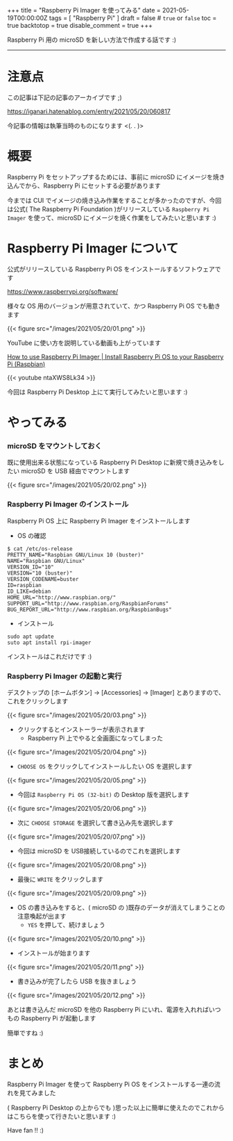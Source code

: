 +++
title = "Raspberry Pi Imager を使ってみる"
date = 2021-05-19T00:00:00Z
tags = [
    "Raspberry Pi"
]
draft = false # `true` or `false`
toc = true
backtotop = true
disable_comment = true
+++

Raspberry Pi 用の microSD を新しい方法で作成する話です :) 

<!--more-->
---

# 注意点

この記事は下記の記事のアーカイブです ;)

https://iganari.hatenablog.com/entry/2021/05/20/060817

今記事の情報は執筆当時のものになります <(. . )>

# 概要

Raspberry Pi をセットアップするためには、事前に microSD にイメージを焼き込んでから、Raspberry Pi にセットする必要があります

今までは CUI でイメージの焼き込み作業をすることが多かったのですが、今回は公式( The Raspberry Pi Foundation )がリリースしている `Raspberry Pi Imager` を使って、microSD にイメージを焼く作業をしてみたいと思います :)

# Raspberry Pi Imager について

公式がリリースしている Raspberry Pi OS をインストールするソフトウェアです

https://www.raspberrypi.org/software/

様々な OS 用のバージョンが用意されていて、かつ Raspberry Pi OS でも動きます

{{< figure src="/images/2021/05/20/01.png" >}}

YouTube に使い方を説明している動画も上がっています

[How to use Raspberry Pi Imager | Install Raspberry Pi OS to your Raspberry Pi (Raspbian)](https://www.youtube.com/watch?v=ntaXWS8Lk34)

{{< youtube ntaXWS8Lk34 >}}

今回は Raspberry Pi Desktop 上にて実行してみたいと思います :)

# やってみる

### microSD をマウントしておく

既に使用出来る状態になっている Raspberry Pi Desktop に新規で焼き込みをしたい microSD を USB 経由でマウントします

{{< figure src="/images/2021/05/20/02.png" >}}

### Raspberry Pi Imager のインストール

Raspberry Pi OS 上に Raspberry Pi Imager をインストールします

+ OS の確認

```
$ cat /etc/os-release
PRETTY_NAME="Raspbian GNU/Linux 10 (buster)"
NAME="Raspbian GNU/Linux"
VERSION_ID="10"
VERSION="10 (buster)"
VERSION_CODENAME=buster
ID=raspbian
ID_LIKE=debian
HOME_URL="http://www.raspbian.org/"
SUPPORT_URL="http://www.raspbian.org/RaspbianForums"
BUG_REPORT_URL="http://www.raspbian.org/RaspbianBugs"
```

+ インストール

```
sudo apt update
suto apt install rpi-imager
```

インストールはこれだけです :)

### Raspberry Pi Imager の起動と実行

デスクトップの [ホームボタン] -> [Accessories] -> [Imager] とありますので、これをクリックします

{{< figure src="/images/2021/05/20/03.png" >}}

+ クリックするとインストーラーが表示されます
  + Raspberry Pi 上でやると全画面になってしまった

{{< figure src="/images/2021/05/20/04.png" >}}

+ `CHOOSE OS` をクリックしてインストールしたい OS を選択します

{{< figure src="/images/2021/05/20/05.png" >}}

+ 今回は `Raspberry Pi OS (32-bit)` の Desktop 版を選択します

{{< figure src="/images/2021/05/20/06.png" >}}

+ 次に `CHOOSE STORAGE` を選択して書き込み先を選択します

{{< figure src="/images/2021/05/20/07.png" >}}

+ 今回は microSD を USB接続しているのでこれを選択します

{{< figure src="/images/2021/05/20/08.png" >}}

+ 最後に `WRITE` をクリックします

{{< figure src="/images/2021/05/20/09.png" >}}

+ OS の書き込みをすると、( microSD の )既存のデータが消えてしまうことの注意喚起が出ます
  + `YES` を押して、続けましょう

{{< figure src="/images/2021/05/20/10.png" >}}

+ インストールが始まります

{{< figure src="/images/2021/05/20/11.png" >}}

+ 書き込みが完了したら USB を抜きましょう

{{< figure src="/images/2021/05/20/12.png" >}}

あとは書き込んだ microSD を他の Raspberry Pi にいれ、電源を入れればいつもの Raspberry Pi が起動します

簡単ですね :)

# まとめ

Raspberry Pi Imager を使って Raspberry Pi OS をインストールする一連の流れを見てみました

( Raspberry Pi Desktop の上からでも )思った以上に簡単に使えたのでこれからはこちらを使って行きたいと思います :)

Have fan !! :)
